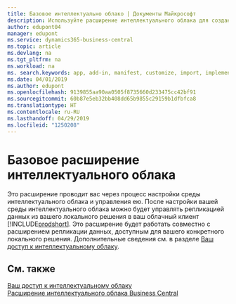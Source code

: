```yaml
---
title: Базовое интеллектуально облако | Документы Майкрософт
description: Используйте расширение интеллектуального облака для создания облачной копии данных, чтобы быть подключенным к интеллектуальному облаку.
author: edupont04
manager: edupont
ms.service: dynamics365-business-central
ms.topic: article
ms.devlang: na
ms.tgt_pltfrm: na
ms.workload: na
ms. search.keywords: app, add-in, manifest, customize, import, implement
ms.date: 04/01/2019
ms.author: edupont
ms.openlocfilehash: 9139855aa90aa0505f8735660d233475cc42bf91
ms.sourcegitcommit: 60b87e5eb32bb408dd65b9855c29159b1dfbfca8
ms.translationtype: HT
ms.contentlocale: ru-RU
ms.lasthandoff: 04/29/2019
ms.locfileid: "1250208"
---
```

# <a name="intelligent-cloud-base-extension"></a>Базовое расширение интеллектуального облака

Это расширение проводит вас через процесс настройки среды интеллектуального облака и управления ею. После настройки вашей среды интеллектуального облака можно будет управлять репликацией данных из вашего локального решения в ваш облачный клиент [!INCLUDE[prodshort](includes/prodshort.md)]. Это расширение будет работать совместно с расширением репликации данных, доступным для вашего конкретного локального решения. Дополнительные сведения см. в разделе [Ваш доступ к интеллектуальному облаку](about-intelligent-cloud.md).  

## <a name="see-also"></a>См. также

[Ваш доступ к интеллектуальному облаку](about-intelligent-cloud.md)  
[Расширение интеллектуального облака Business Central](ui-extensions-data-replication.md)  
